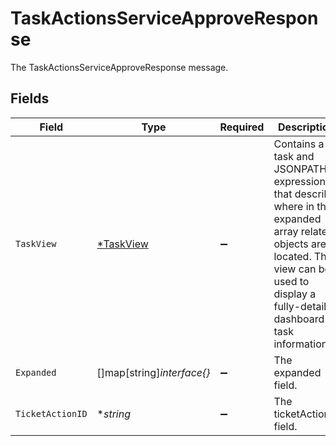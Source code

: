 # TaskActionsServiceApproveResponse

The TaskActionsServiceApproveResponse message.


## Fields

| Field                                                                                                                                                                                              | Type                                                                                                                                                                                               | Required                                                                                                                                                                                           | Description                                                                                                                                                                                        |
| -------------------------------------------------------------------------------------------------------------------------------------------------------------------------------------------------- | -------------------------------------------------------------------------------------------------------------------------------------------------------------------------------------------------- | -------------------------------------------------------------------------------------------------------------------------------------------------------------------------------------------------- | -------------------------------------------------------------------------------------------------------------------------------------------------------------------------------------------------- |
| `TaskView`                                                                                                                                                                                         | [*TaskView](../../models/shared/taskview.md)                                                                                                                                                       | :heavy_minus_sign:                                                                                                                                                                                 |  Contains a task and JSONPATH expressions that describe where in the expanded array related objects are located. This view can be used to display a fully-detailed dashboard of task information.<br/> |
| `Expanded`                                                                                                                                                                                         | []map[string]*interface{}*                                                                                                                                                                         | :heavy_minus_sign:                                                                                                                                                                                 | The expanded field.                                                                                                                                                                                |
| `TicketActionID`                                                                                                                                                                                   | **string*                                                                                                                                                                                          | :heavy_minus_sign:                                                                                                                                                                                 | The ticketActionId field.                                                                                                                                                                          |